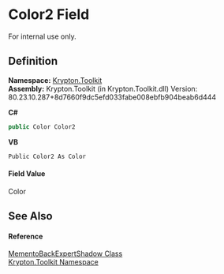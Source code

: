 # Color2 Field


For internal use only.



## Definition
**Namespace:** <a href="79d2eac2-21f4-54ff-7552-b20c33c30600.md">Krypton.Toolkit</a>  
**Assembly:** Krypton.Toolkit (in Krypton.Toolkit.dll) Version: 80.23.10.287+8d7660f9dc5efd033fabe008ebfb904beab6d444

**C#**
``` C#
public Color Color2
```
**VB**
``` VB
Public Color2 As Color
```



#### Field Value
Color

## See Also


#### Reference
<a href="468d9918-4b51-91d1-e5cb-2f8ea5236fb3.md">MementoBackExpertShadow Class</a>  
<a href="79d2eac2-21f4-54ff-7552-b20c33c30600.md">Krypton.Toolkit Namespace</a>  
